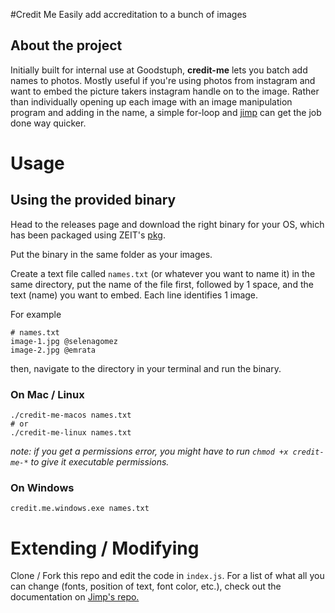#Credit Me
Easily add accreditation to a bunch of images 

## About the project 
Initially built for internal use at Goodstuph, **credit-me** lets you batch add names to photos. Mostly useful if you're using photos from instagram and want to embed the picture takers instagram handle on to the image. Rather than individually opening up each image with an image manipulation program and adding in the name, a simple for-loop and [jimp](https://github.com/oliver-moran/jimp) can get the job done way quicker. 

# Usage 

## Using the provided binary 

Head to the releases page and download the right binary for your OS, which has been packaged using ZEIT's [pkg](https://github.com/zeit/pkg).

Put the binary in the same folder as your images. 

Create a text file called `names.txt` (or whatever you want to name it) in the same directory, put the name of the file first, followed by 1 space, and the text (name) you want to embed. Each line identifies 1 image. 

For example

```
# names.txt
image-1.jpg @selenagomez
image-2.jpg @emrata
```

then, navigate to the directory in your terminal and run the binary.

### On Mac / Linux 
```
./credit-me-macos names.txt
# or
./credit-me-linux names.txt
```

_note: if you get a permissions error, you might have to run `chmod +x credit-me-*` to give it executable permissions._

### On Windows 

```
credit.me.windows.exe names.txt
```

# Extending / Modifying

Clone / Fork this repo and edit the code in `index.js`. For a list of what all you can change (fonts, position of text, font color, etc.), check out the documentation on [Jimp's repo.](https://github.com/oliver-moran/jimp)
